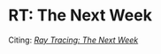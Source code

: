 # RT: The Next Week
Citing: 
[_Ray Tracing: The Next Week_](https://raytracing.github.io/books/RayTracingTheNextWeek.html)
